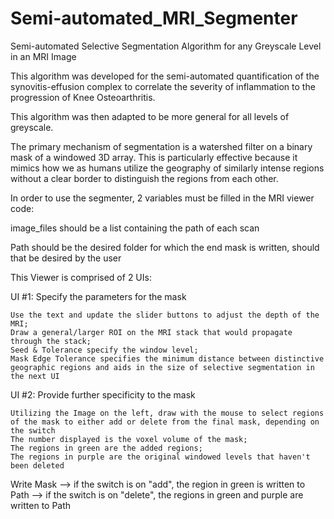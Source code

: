 # Semi-automated_MRI_Segmenter
Semi-automated Selective Segmentation Algorithm for any Greyscale Level in an MRI Image

This algorithm was developed for the semi-automated quantification of the synovitis-effusion complex to correlate the severity of inflammation to the progression of Knee Osteoarthritis.

This algorithm was then adapted to be more general for all levels of greyscale.

The primary mechanism of segmentation is a watershed filter on a binary mask of a windowed 3D array. This is particularly effective because it mimics how we as humans utilize the geography of similarly intense regions without a clear border to distinguish the regions from each other.

In order to use the segmenter, 2 variables must be filled in the MRI viewer code:

image_files should be a list containing the path of each scan

Path should be the desired folder for which the end mask is written, should that be desired by the user

This Viewer is comprised of 2 UIs:

  UI #1: Specify the parameters for the mask
  
    Use the text and update the slider buttons to adjust the depth of the MRI;
    Draw a general/larger ROI on the MRI stack that would propagate through the stack;
    Seed & Tolerance specify the window level;
    Mask Edge Tolerance specifies the minimum distance between distinctive geographic regions and aids in the size of selective segmentation in the next UI
    
  UI #2: Provide further specificity to the mask
  
    Utilizing the Image on the left, draw with the mouse to select regions of the mask to either add or delete from the final mask, depending on the switch
    The number displayed is the voxel volume of the mask;
    The regions in green are the added regions;
    The regions in purple are the original windowed levels that haven't been deleted

Write Mask --> if the switch is on "add", the region in green is written to Path
--> if the switch is on "delete", the regions in green and purple are written to Path


    
